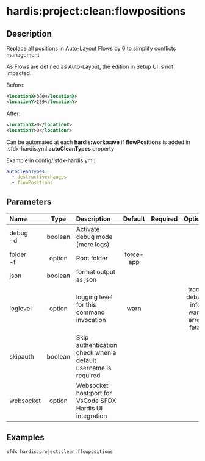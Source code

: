 <!-- This file has been generated with command 'sfdx hardis:doc:plugin:generate'. Please do not update it manually or it may be overwritten -->
# hardis:project:clean:flowpositions

## Description

Replace all positions in Auto-Layout Flows by 0 to simplify conflicts management

As Flows are defined as Auto-Layout, the edition in Setup UI is not impacted.
  
Before:

```xml
<locationX>380</locationX>
<locationY>259</locationY>
```

After:

```xml
<locationX>0</locationX>
<locationY>0</locationY>
```

Can be automated at each **hardis:work:save** if **flowPositions** is added in .sfdx-hardis.yml **autoCleanTypes** property  

Example in config/.sfdx-hardis.yml:

```yaml
autoCleanTypes:
  - destructivechanges
  - flowPositions
```


## Parameters

| Name          |  Type   | Description                                                   |  Default  | Required |                        Options                        |
|:--------------|:-------:|:--------------------------------------------------------------|:---------:|:--------:|:-----------------------------------------------------:|
| debug<br/>-d  | boolean | Activate debug mode (more logs)                               |           |          |                                                       |
| folder<br/>-f | option  | Root folder                                                   | force-app |          |                                                       |
| json          | boolean | format output as json                                         |           |          |                                                       |
| loglevel      | option  | logging level for this command invocation                     |   warn    |          | trace<br/>debug<br/>info<br/>warn<br/>error<br/>fatal |
| skipauth      | boolean | Skip authentication check when a default username is required |           |          |                                                       |
| websocket     | option  | Websocket host:port for VsCode SFDX Hardis UI integration     |           |          |                                                       |

## Examples

```shell
sfdx hardis:project:clean:flowpositions
```


